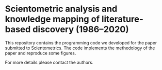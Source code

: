 # Scientometric analysis and knowledge mapping of literature-based discovery (1986–2020)

This repository contains the programming code we developed for the paper
submitted to Scientometrics. The code implements the methodology of
the paper and reproduce some figures.

For more details please contact the authors.
